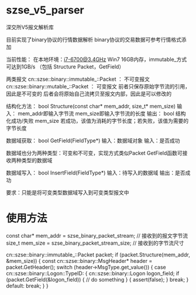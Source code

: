 # szse_v5_parser
深交所V5报文解析库

目前实现了binary协议的行情数据解析
binary协议的交易数据可参考行情格式添加

当前性能：
在本地环境：i7-6700@3.4GHz Win7 16GB内存，immutable_方式可达到1GB/s
（包括 Structure Packet，GetField）

两类报文
cn::szse::binary::immutable_::Packet ： 不可变报文
cn::szse::binary::mutable_::Packet ： 可变报文
前者只保存原始字节流的引用，因此是不可变的
后者会将原始自己流拷贝至报文内部，因此是可以修改的

结构化方法：
bool Structure(const char* mem_addr, size_t* mem_size)
输入：
    mem_addr即输入字节流
    mem_size即输入字节流的长度
输出：
    bool 结构化成功/失败
    mem_size 若成功，该值为消耗的字节长度；若失败，该值为需要的字节长度

数据域获取：
bool GetField(FieldType*)
输入：数据域对象
输入：是否成功

数据域也分为两种类型：可变和不可变，实现方式类似Packet
GetField函数可接收两种类型的数据域

数据域写入：
bool InsertField(FieldType*)
输入：待写入的数据域
输出：是否成功

要求：只能是将可变类型数据域写入到可变类型报文中

# 使用方法

const char* mem_addr =  szse_binary_packet_stream;  // 接收到的报文字节流
size_t mem_size = szse_binary_packet_stream_size;   // 接收到的字节流尺寸

cn::szse::binary::immutable_::Packet packet;
if (packet.Structure(mem_addr, &mem_size))
{
    const cn::szse::binary::MsgHeader<false>* header = packet.GetHeader();
    switch (header->MsgType.get_value())
    {
        case cn::szse::binary::Logon<false>::TypeID:
        {
            cn::szse::binary::Logon<false> logon_field;
            if (packet.GetField(&logon_field))
            {
                // do something
            }
            {
                assert(false);
            }
            break;
        }
        default:
            break;
    }
}